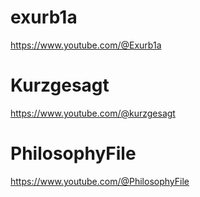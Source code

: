 # exurb1a
https://www.youtube.com/@Exurb1a
# Kurzgesagt
https://www.youtube.com/@kurzgesagt
# PhilosophyFile
https://www.youtube.com/@PhilosophyFile
